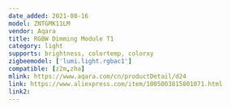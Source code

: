 ```yaml
---
date_added: 2021-08-16
model: ZNTGMK11LM
vendor: Aqara
title: RGBW Dimming Module T1
category: light
supports: brightness, colortemp, colorxy
zigbeemodel: ['lumi.light.rgbac1']
compatible: [z2m,zha]
mlink: https://www.aqara.com/cn/productDetail/d24
link: https://www.aliexpress.com/item/1005003815801071.html
link2: 
---
```

